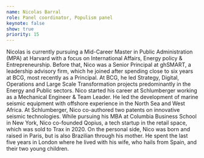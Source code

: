 ```yaml
---
name: Nicolas Barral
role: Panel coordinator, Populism panel
keynote: false
show: true
priority: 15
---
```


Nicolas is currently pursuing a Mid-Career Master in Public Administration (MPA) at Harvard with a focus on International Affairs, Energy policy & Entrepreneurship.
Before that, Nico was a Senior Principal at ghSMART, a leadership advisory firm, which he joined after spending close to six years at BCG, most recently as a Principal. At BCG, he led Strategy, Digital, Operations and Large Scale Transformation projects predominantly in the Energy and Public sectors.
Nico started his career at Schlumberger working as a Mechanical Engineer & Team Leader. He led the development of marine seismic equipment with offshore experience in the North Sea and West Africa. At Schlumberger, Nico co-authored two patents on innovative seismic technologies.
While pursuing his MBA at Columbia Business School in New York, Nico co-founded Qopius, a tech startup in the retail space, which was sold to Trax in 2020.
On the personal side, Nico was born and raised in Paris, but is also Brazilian through his mother. He spent the last five years in London where he lived with his wife, who hails from Spain, and their two young children.
